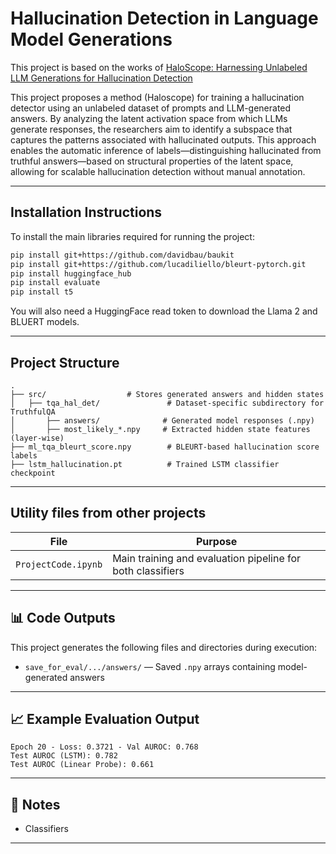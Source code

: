 # Hallucination Detection in Language Model Generations

This project is based on the works of [HaloScope: Harnessing Unlabeled LLM Generations for Hallucination Detection](https://github.com/deeplearning-wisc/haloscope)

This project proposes a method (Haloscope) for training a hallucination detector using an unlabeled dataset of prompts and LLM-generated answers. By analyzing the latent activation space from which LLMs generate responses, the researchers aim to identify a subspace that captures the patterns associated with hallucinated outputs. This approach enables the automatic inference of labels—distinguishing hallucinated from truthful answers—based on structural properties of the latent space, allowing for scalable hallucination detection without manual annotation.

---

## Installation Instructions

To install the main libraries required for running the project:

```bash
pip install git+https://github.com/davidbau/baukit
pip install git+https://github.com/lucadiliello/bleurt-pytorch.git
pip install huggingface_hub
pip install evaluate
pip install t5
```


You will also need a HuggingFace read token to download the Llama 2 and BLUERT models.

---

## Project Structure

```
.
├── src/                  # Stores generated answers and hidden states
│   ├── tqa_hal_det/               # Dataset-specific subdirectory for TruthfulQA
│       ├── answers/              # Generated model responses (.npy)
│       ├── most_likely_*.npy     # Extracted hidden state features (layer-wise)
├── ml_tqa_bleurt_score.npy        # BLEURT-based hallucination score labels
├── lstm_hallucination.pt          # Trained LSTM classifier checkpoint

```

---

## Utility files from other projects

| File                  | Purpose |
|-----------------------|---------|
| `ProjectCode.ipynb`   | Main training and evaluation pipeline for both classifiers |


---

## 📊 Code Outputs

This project generates the following files and directories during execution:

- `save_for_eval/.../answers/` — Saved `.npy` arrays containing model-generated answers

---

## 📈 Example Evaluation Output

```
Epoch 20 - Loss: 0.3721 - Val AUROC: 0.768
Test AUROC (LSTM): 0.782
Test AUROC (Linear Probe): 0.661
```

---

## 📝 Notes

- Classifiers 

---
